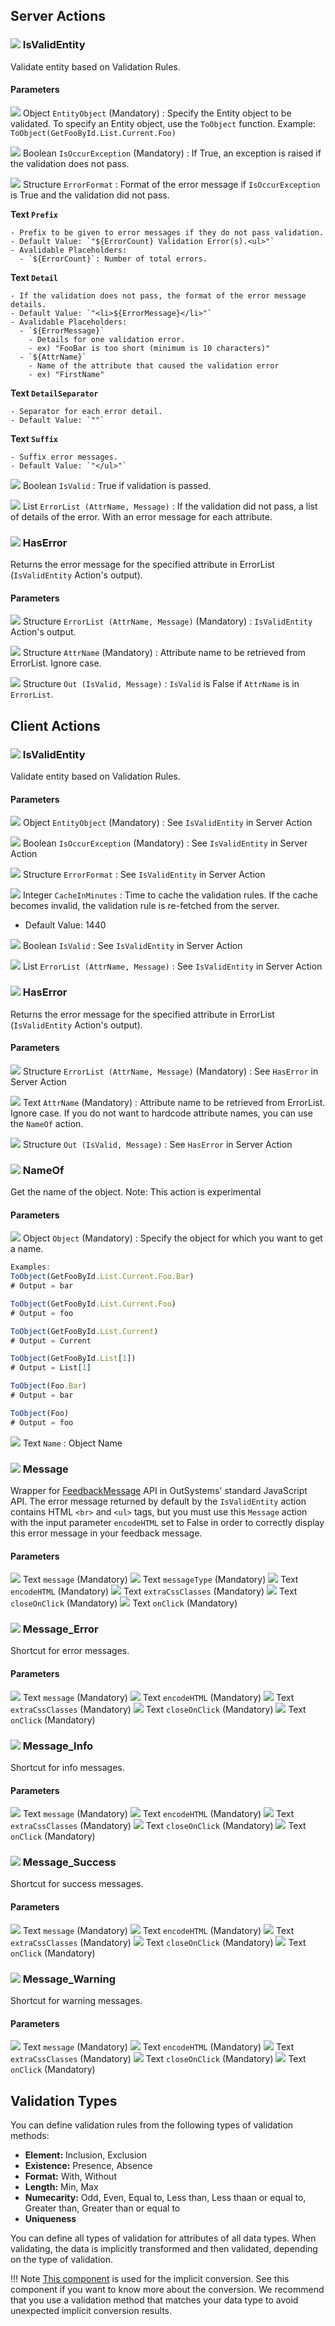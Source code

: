 ## Server Actions

### ![](/icon/action-server-32x32.png) IsValidEntity

Validate entity based on Validation Rules.

#### Parameters

![](../img/Reference/InputParameter-1.png) Object `EntityObject` (Mandatory)
: Specify the Entity object to be validated. To specify an Entity object, use the `ToObject` function.
Example: `ToObject(GetFooById.List.Current.Foo)`

![](../img/Reference/InputParameter-1.png) Boolean `IsOccurException` (Mandatory)
: If True, an exception is raised if the validation does not pass.

![](../img/Reference/InputParameter-1.png) Structure `ErrorFormat`
: Format of the error message if `IsOccurException` is True and the validation did not pass.

  **Text `Prefix`**

    - Prefix to be given to error messages if they do not pass validation.
    - Default Value: `"${ErrorCount} Validation Error(s).<ul>"`
    - Avalidable Placeholders:
      - `${ErrorCount}`: Number of total errors.
  
  **Text `Detail`**

    - If the validation does not pass, the format of the error message details.
    - Default Value: `"<li>${ErrorMessage}</li>"`
    - Avalidable Placeholders:
      - `${ErrorMessage}`
        - Details for one validation error.
        - ex) "FooBar is too short (minimum is 10 characters)"
      - `${AttrName}`
        - Name of the attribute that caused the validation error
        - ex) "FirstName"
  
  **Text `DetailSeparator`**

    - Separator for each error detail.
    - Default Value: `""`
  
  **Text `Suffix`**

    - Suffix error messages.
    - Default Value: `"</ul>"`

![](../img/Reference/OutputParameter-0.png) Boolean `IsValid`
: True if validation is passed.

![](../img/Reference/OutputParameter-0.png) List `ErrorList (AttrName, Message)`
: If the validation did not pass, a list of details of the error. With an error message for each attribute.

### ![](/icon/action-server-32x32.png) HasError

Returns the error message for the specified attribute in ErrorList (`IsValidEntity` Action's output).

#### Parameters

![](../img/Reference/InputParameter-1.png) Structure `ErrorList (AttrName, Message)` (Mandatory)
: `IsValidEntity` Action's output.

![](../img/Reference/InputParameter-1.png) Structure `AttrName` (Mandatory)
: Attribute name to be retrieved from ErrorList. Ignore case.

![](../img/Reference/OutputParameter-0.png) Structure `Out (IsValid, Message)`
: `IsValid` is False if `AttrName` is in `ErrorList`.

## Client Actions

### ![](/icon/action-client-32x32.png) IsValidEntity

Validate entity based on Validation Rules.

#### Parameters

![](../img/Reference/InputParameter-1.png) Object `EntityObject` (Mandatory)
: See `IsValidEntity` in Server Action

![](../img/Reference/InputParameter-1.png) Boolean `IsOccurException` (Mandatory)
: See `IsValidEntity` in Server Action

![](../img/Reference/InputParameter-1.png) Structure `ErrorFormat`
: See `IsValidEntity` in Server Action

![](../img/Reference/InputParameter-1.png) Integer `CacheInMinutes`
: Time to cache the validation rules. If the cache becomes invalid, the validation rule is re-fetched from the server.

  - Default Value: 1440

![](../img/Reference/OutputParameter-0.png) Boolean `IsValid`
: See `IsValidEntity` in Server Action

![](../img/Reference/OutputParameter-0.png) List `ErrorList (AttrName, Message)`
: See `IsValidEntity` in Server Action

### ![](/icon/action-client-32x32.png) HasError

Returns the error message for the specified attribute in ErrorList (`IsValidEntity` Action's output).

#### Parameters

![](../img/Reference/InputParameter-1.png) Structure `ErrorList (AttrName, Message)` (Mandatory)
: See `HasError` in Server Action

![](../img/Reference/InputParameter-1.png) Text `AttrName` (Mandatory)
: Attribute name to be retrieved from ErrorList. Ignore case. If you do not want to hardcode attribute names, you can use the `NameOf` action.

![](../img/Reference/OutputParameter-0.png) Structure `Out (IsValid, Message)`
: See `HasError` in Server Action

### ![](/icon/action-client-32x32.png) NameOf

Get the name of the object.
Note: This action is experimental

#### Parameters

![](../img/Reference/InputParameter-1.png) Object `Object` (Mandatory)
: Specify the object for which you want to get a name.

```js
Examples:
ToObject(GetFooById.List.Current.Foo.Bar)
# Output = bar

ToObject(GetFooById.List.Current.Foo)
# Output = foo

ToObject(GetFooById.List.Current)
# Output = Current

ToObject(GetFooById.List[1])
# Output = List[1]

ToObject(Foo.Bar)
# Output = bar

ToObject(Foo)
# Output = foo
```

![](../img/Reference/OutputParameter-0.png) Text `Name`
: Object Name

### ![](../img/Reference/ClientAction16.png) Message

Wrapper for [FeedbackMessage](https://success.outsystems.com/Documentation/11/Reference/OutSystems_APIs/JavaScript_API/FeedbackMessage?_gl=1*136xofe*_ga*MTQwNDI0MjEwNC4xNjY0MDcwODQz*_ga_ZD4DTMHWR2*MTY2NTQxMjUzOC4zOS4xLjE2NjU0MTI1NDAuNTguMC4w) API in OutSystems' standard JavaScript API. The error message returned by default by the `IsValidEntity` action contains HTML `<br>` and `<ul>` tags, but you must use this `Message` action with the input parameter `encodeHTML` set to False in order to correctly display this error message in your feedback message.

#### Parameters

![](../img/Reference/InputParameter-1.png) Text `message` (Mandatory)
![](../img/Reference/InputParameter-1.png) Text `messageType` (Mandatory)
![](../img/Reference/InputParameter-1.png) Text `encodeHTML` (Mandatory)
![](../img/Reference/InputParameter-1.png) Text `extraCssClasses` (Mandatory)
![](../img/Reference/InputParameter-1.png) Text `closeOnClick` (Mandatory)
![](../img/Reference/InputParameter-1.png) Text `onClick` (Mandatory)

### ![](../img/Reference/MessageError16.png) Message_Error

Shortcut for error messages.

#### Parameters

![](../img/Reference/InputParameter-1.png) Text `message` (Mandatory)
![](../img/Reference/InputParameter-1.png) Text `encodeHTML` (Mandatory)
![](../img/Reference/InputParameter-1.png) Text `extraCssClasses` (Mandatory)
![](../img/Reference/InputParameter-1.png) Text `closeOnClick` (Mandatory)
![](../img/Reference/InputParameter-1.png) Text `onClick` (Mandatory)

### ![](../img/Reference/MessageInfo16.png) Message_Info

Shortcut for info messages.

#### Parameters

![](../img/Reference/InputParameter-1.png) Text `message` (Mandatory)
![](../img/Reference/InputParameter-1.png) Text `encodeHTML` (Mandatory)
![](../img/Reference/InputParameter-1.png) Text `extraCssClasses` (Mandatory)
![](../img/Reference/InputParameter-1.png) Text `closeOnClick` (Mandatory)
![](../img/Reference/InputParameter-1.png) Text `onClick` (Mandatory)

### ![](../img/Reference/MessageSuccess16.png) Message_Success

Shortcut for success messages.

#### Parameters

![](../img/Reference/InputParameter-1.png) Text `message` (Mandatory)
![](../img/Reference/InputParameter-1.png) Text `encodeHTML` (Mandatory)
![](../img/Reference/InputParameter-1.png) Text `extraCssClasses` (Mandatory)
![](../img/Reference/InputParameter-1.png) Text `closeOnClick` (Mandatory)
![](../img/Reference/InputParameter-1.png) Text `onClick` (Mandatory)

### ![](../img/Reference/MessageWarning16.png) Message_Warning

Shortcut for warning messages.

#### Parameters

![](../img/Reference/InputParameter-1.png) Text `message` (Mandatory)
![](../img/Reference/InputParameter-1.png) Text `encodeHTML` (Mandatory)
![](../img/Reference/InputParameter-1.png) Text `extraCssClasses` (Mandatory)
![](../img/Reference/InputParameter-1.png) Text `closeOnClick` (Mandatory)
![](../img/Reference/InputParameter-1.png) Text `onClick` (Mandatory)

## Validation Types

You can define validation rules from the following types of validation methods:

- **Element:** Inclusion, Exclusion
- **Existence:** Presence, Absence
- **Format:** With, Without
- **Length:** Min, Max
- **Numecarity:** Odd, Even, Equal to, Less than, Less thaan or equal to, Greater than, Greater than or equal to
- **Uniqueness**

You can define all types of validation for attributes of all data types. When validating, the data is implicitly transformed and then validated, depending on the type of validation.

!!! Note
    [This component](https://www.outsystems.com/forge/component-overview/5391/objecttorecordlist-using-c-reflection) is used for the implicit conversion. See this component if you want to know more about the conversion. We recommend that you use a validation method that matches your data type to avoid unexpected implicit conversion results.
